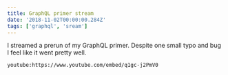 ```yaml
---
title: GraphQL primer stream
date: '2018-11-02T00:00:00.284Z'
tags: ['graphql', 'sream']
---
```


I streamed a prerun of my GraphQL primer. Despite one small typo and bug I feel like it went pretty well.

<!-- end -->

`youtube:https://www.youtube.com/embed/q1gc-j2PmV0`
